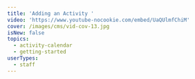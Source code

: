 ```yaml
---
title: 'Adding an Activity '
video: 'https://www.youtube-nocookie.com/embed/UaQUlmfChiM'
cover: /images/cms/vid-cov-13.jpg
isNew: false
topics:
  - activity-calendar
  - getting-started
userTypes:
  - staff
---
```


